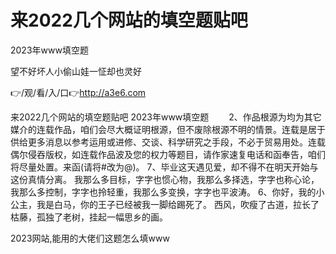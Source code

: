 # 来2022几个网站的填空题贴吧
2023年www填空题

望不好坏人小偷山娃一怔却也灵好

👉/观/看/入/口👉http://a3e6.com

来2022几个网站的填空题贴吧
2023年www填空题
　　2、作品根源为均为其它媒介的连载作品，咱们会尽大概证明根源，但不废除根源不明的情景。连载是居于供给更多消息以参考运用或进修、交谈、科学研究之手段，不必于贸易用处。连载偶尔侵吞版权，如连载作品波及您的权力等题目，请作家速复电话和函奉告，咱们将尽量处置。来函(请将#改为@)。
	7、毕业这天遇见爱，却不得不在明天开始与这份真情分离。
我那么多目标，字字也惯心物，我那么多择选，字字也称心论，我那么多控制，字字也拎轻重，我那么多变换，字字也平波涛。
	6、你好，我的小公主，我是白马，你的王子已经被我一脚给踢死了。
西风，吹瘦了古道，拉长了枯藤，孤独了老树，挂起一幅思乡的画。

2023网站,能用的大佬们这题怎么填www
